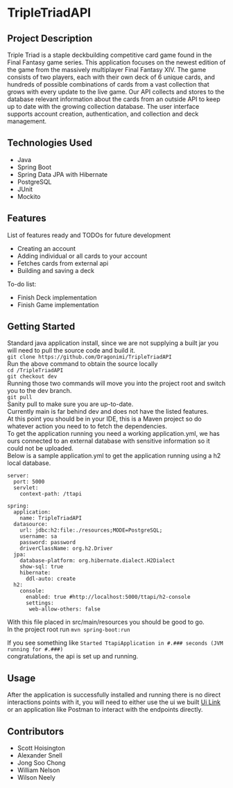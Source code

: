 # TripleTriadAPI

## Project Description

Triple Triad is a staple deckbuilding competitive card game found in the Final Fantasy game series. This application focuses on the newest edition of the game from the massively multiplayer Final Fantasy XIV. The game consists of two players, each with their own deck of 6 unique cards, and hundreds of possible combinations of cards from a vast collection that grows with every update to the live game. Our API collects and stores to the database relevant information about the cards from an outside API to keep up to date with the growing collection database. The user interface supports account creation, authentication, and collection and deck management. 

## Technologies Used

* Java
* Spring Boot
* Spring Data JPA with Hibernate
* PostgreSQL
* JUnit
* Mockito

## Features

List of features ready and TODOs for future development
* Creating an account
* Adding individual or all cards to your account
* Fetches cards from external api
* Building and saving a deck

To-do list:
* Finish Deck implementation
* Finish Game implementation

## Getting Started
   
Standard java application install, since we are not supplying a built jar you will need to pull the source code and build it.  
`git clone https://github.com/Dragonimi/TripleTriadAPI`  
Run the above command to obtain the source locally  
`cd /TripleTriadAPI`  
`git checkout dev`  
Running those two commands will move you into the project root and switch you to the dev branch.  
`git pull`  
Sanity pull to make sure you are up-to-date.  
Currently main is far behind dev and does not have the listed features.  
At this point you should be in your IDE, this is a Maven project so do whatever action you need to to fetch the dependencies.  
To get the application running you need a working application.yml, we has ours connected to an external database with sensitive information so it could not be uploaded.  
Below is a sample application.yml to get the application running using a h2 local database.  
```
server:
  port: 5000
  servlet:
    context-path: /ttapi

spring:
  application:
    name: TripleTriadAPI
  datasource:
    url: jdbc:h2:file:./resources;MODE=PostgreSQL;
    username: sa
    password: password
    driverClassName: org.h2.Driver
  jpa:
    database-platform: org.hibernate.dialect.H2Dialect
    show-sql: true
    hibernate:
      ddl-auto: create
  h2:
    console:
      enabled: true #http://localhost:5000/ttapi/h2-console
      settings:
       web-allow-others: false
```

With this file placed in src/main/resources you should be good to go.  
In the project root run `mvn spring-boot:run`   

If you see something like `Started TtapiApplication in #.### seconds (JVM running for #.###)`  
congratulations, the api is set up and running.  

## Usage

After the application is successfully installed and running there is no direct interactions points with it, you will need to either use the ui we built [Ui Link](https://github.com/hoyzington/triple-triad-ui/tree/dev) or an application like Postman to interact with the endpoints directly.

## Contributors

* Scott Hoisington
* Alexander Snell
* Jong Soo Chong
* William Nelson
* Wilson Neely
